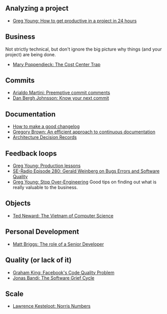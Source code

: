 ## Analyzing a project
- [Greg Young: How to get productive in a project in 24 hours](https://www.youtube.com/watch?v=KaLROwp-VDY)

## Business
Not strictly technical, but don't ignore the big picture why things (and your project) are being done.

- [Mary Poppendieck: The Cost Center Trap](http://www.leanessays.com/2017/11/the-cost-center-trap.html)

## Commits
- [Arialdo Martini: Preemptive commit comments](https://arialdomartini.wordpress.com/2012/09/03/pre-emptive-commit-comments/)
- [Dan Bergh Johnsson: Know your next commit](http://programmer.97things.oreilly.com/wiki/index.php/Know_Your_Next_Commit)

## Documentation
- [How to make a good changelog](https://keepachangelog.com)
- [Gregory Brown: An efficient approach to continuous documentation](https://www.oreilly.com/ideas/an-efficient-approach-to-continuous-documentation)
- [Architecture Decision Records](https://github.com/joelparkerhenderson/architecture_decision_record)

## Feedback loops
- [Greg Young: Production lessons](https://www.youtube.com/watch?v=urzK655T1sY)
- [SE-Radio Episode 280: Gerald Weinberg on Bugs Errors and Software Quality](http://www.se-radio.net/2017/01/se-radio-episode-280-gerald-weinberg-on-bugs-errors-and-software-quality/)
- [Greg Young: Stop Over-Engineering](https://www.youtube.com/watch?v=GRr4xeMn1uU) Good tips on finding out what is really valuable to the business.

## Objects
- [Ted Neward: The Vietnam of Computer Science](http://blogs.tedneward.com/post/the-vietnam-of-computer-science)

## Personal Development
- [Matt Briggs: The role of a Senior Developer](http://mattbriggs.net/blog/2015/06/01/the-role-of-a-senior-developer/)

## Quality (or lack of it)

- [Graham King: Facebook's Code Quality Problem](https://www.darkcoding.net/software/facebooks-code-quality-problem/)
- [Jonas Bandi: The Software Grief Cycle](http://blog.jonasbandi.net/2014/07/the-software-grief-cycle.html)

## Scale
- [Lawrence Kesteloot: Norris Numbers](https://www.teamten.com/lawrence/writings/norris-numbers.html)
